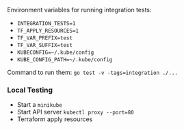 Environment variables for running integration tests:

* `INTEGRATION_TESTS=1`
* `TF_APPLY_RESOURCES=1`
* `TF_VAR_PREFIX=test`
* `TF_VAR_SUFFIX=test`
* `KUBECONFIG=~/.kube/config`
* `KUBE_CONFIG_PATH=~/.kube/config`

Command to run them:
`go test -v -tags=integration ./...`

### Local Testing

- Start a `minikube`
- Start API server `kubectl proxy --port=80`
- Terraform apply resources